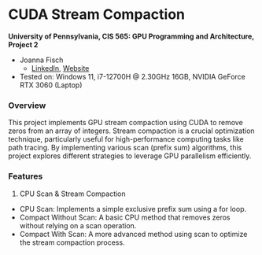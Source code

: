 CUDA Stream Compaction
======================

**University of Pennsylvania, CIS 565: GPU Programming and Architecture, Project 2**

* Joanna Fisch
  * [LinkedIn](https://www.linkedin.com/in/joanna-fisch-bb2979186/), [Website](https://sites.google.com/view/joannafischsportfolio/home)
* Tested on: Windows 11, i7-12700H @ 2.30GHz 16GB, NVIDIA GeForce RTX 3060 (Laptop)

### Overview

This project implements GPU stream compaction using CUDA to remove zeros from an array of integers. Stream compaction is a crucial optimization technique, particularly useful for high-performance computing tasks like path tracing. By implementing various scan (prefix sum) algorithms, this project explores different strategies to leverage GPU parallelism efficiently.

### Features
1. CPU Scan & Stream Compaction
 * CPU Scan: Implements a simple exclusive prefix sum using a for loop.
 * Compact Without Scan: A basic CPU method that removes zeros without relying on a scan operation.
 * Compact With Scan: A more advanced method using scan to optimize the stream compaction process.

